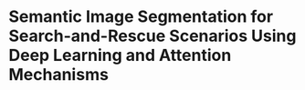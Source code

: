 # Semantic Image Segmentation for Search-and-Rescue Scenarios Using Deep Learning and Attention Mechanisms
